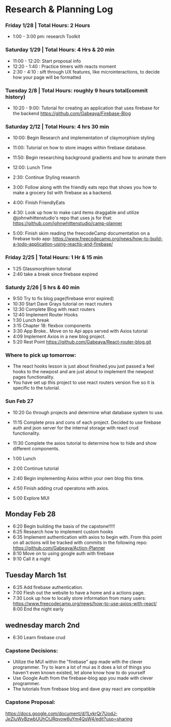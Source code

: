# Research & Planning Log
### Friday 1/28 | Total Hours: 2 Hours
* 1:00 - 3:00 pm: research Toolkit 

### Saturday 1/29 | Total Hours: 4 Hrs & 20 min
* 11:00 - 12:20: Start proposal info
* 12:20 - 1:40 : Practice timers with reacts moment
* 2:30 - 4:10 : sift through UX features, like microinteractions, to decide how your page will be formatted

### Tuesday 2/8 | Total Hours: roughly 9 hours total(commit history)
* 10:20 - 9:00: Tutorial for creating an application that uses firebase for the backend https://github.com/Gabeaya/Firebase-Blog

### Saturday 2/12 | Total Hours: 4 hrs 30 min
* 10:00: Begin Research and implementation of claymorphism styling

* 11:00: Tutorial on how to store images within firebase database.
* 11:50: Begin researching background gradients and how to animate them
* 12:00: Lunch Time
* 2:30: Continue Styling research
* 3:00: Follow along with the friendly eats repo that shows you how to make a grocery list with firebase as a backend.
* 4:00: Finish FriendlyEats
* 4:30: Look up how to make card items draggable and utilize @johnwhittenstudio's repo that uses js for that: https://github.com/johnwhittenstudio/camp-planner
* 5:00: Finish skim reading the freecodeCamp documentation on a firebase todo app: https://www.freecodecamp.org/news/how-to-build-a-todo-application-using-reactjs-and-firebase/

### Friday 2/25 | Total Hours: 1 Hr & 15 min
* 1:25 Glassmorphism tutorial
* 2:40 take a break since firebase expired

### Saturdy 2/26 | 5 hrs & 40 min
* 9:50 Try to fix blog page(firebase error expired)
* 10:30 Start Dave Grays tutorial on react routers
* 12:30 Complete Blog with react routers
* 12:40 Implement Router Hooks
* 1:30 Lunch break
* 3:15 Chapter 18: flexbox components
* 3:30 App Broke.. Move on to Api apps served with Axios tutorial
* 4:09 Implement Axios in a new blog project.
* 5:20 Rest Point https://github.com/Gabeaya/React-router-blog.git


### Where to pick up tomorrow:
* The react hooks lesson is just about finished.you just passed a feel hooks to the newpost and are just about to implement the newpost pages functionality.
* You have set up this project to use react routers version five so it is specific to the tutorial.


### Sun Feb 27
* 10:20 Go through projects and determine what database system to use.
* 11:15 Complete pros and cons of each project. Decided to use firebase auth and json server for the internal storage with react crud functionality.

* 11:30 Complete the axios tutorial to determine how to hide and show different components.
* 1:00 Lunch

* 2:00 Continue tutorial

* 2:40 Begin implementing Axios within your own blog this time.

* 4:50 Finish adding crud operatons with axios.

* 5:00 Explore MUI 

## Monday Feb 28

* 6:20 Begin building the basis of the capstone!!!!!
* 6:25 Research how to implement custom hooks
* 6:35 Implement authentication with axios to begin with. From this point on all actions will be tracked with commits in the following repo:
https://github.com/Gabeaya/Action-Planner 
* 8:10 Move on to using google auth with firebase
* 9:10 Call it a night

## Tuesday March 1st 
* 6:25 Add firebase authentication.
* 7:00 Flesh out the website to have a home and a actions page.
* 7:30 Look up how to locally store information from many users: https://www.freecodecamp.org/news/how-to-use-axios-with-react/
8:00 End the night early
 

## wednesday march 2nd 
* 6:30 Learn firebase crud

### Capstone Decisions:
* Utilize the MUI within the "firebase" app made with the clever programmer. Try to learn a lot of mui as it does a lot of things you haven't even known existed, let alone know how to do yourself
* Use Google Auth from the firebase-blog app you made with clever programmer.
* The tutorials from firebase blog and dave gray react are compatible


### Capstone Proposal:
https://docs.google.com/document/d/1LykrQr7UodJ-JeZIuWyBzwbUUhCtJRqvow6uYm4QsW4/edit?usp=sharing
